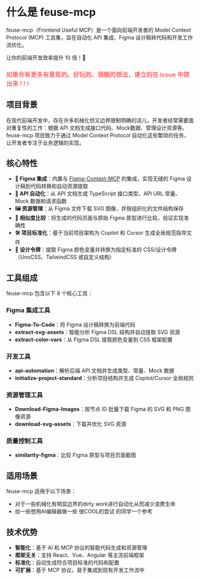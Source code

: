 # 什么是 feuse-mcp

feuse-mcp（Frontend Useful MCP）是一个面向前端开发者的 Model Context Protocol (MCP) 工具集，旨在自动化 API 集成、Figma 设计稿转代码和开发工作流优化。

让你的前端开发效率提升 10 倍！🚀

<h3 style="color: #FF6B6B;">如果你有更多有意思的、好玩的、很酷的想法，请立刻在 issue 中提出来 ! ! !</h3>

## 项目背景

在现代前端开发中，存在许多机械化但又边界限制明确的活儿，开发者经常需要面对重复性的工作：根据 API 文档生成接口代码、Mock数据、管理设计资源等。feuse-mcp 项目致力于通过 Model Context Protocol 自动化这些繁琐的任务，让开发者专注于业务逻辑的实现。

## 核心特性

- **🎨 Figma 集成**：内置与 [Figma-Context-MCP](https://github.com/GLips/Figma-Context-MCP/discussions) 的集成，实现无缝的 Figma 设计稿到代码转换和自动资源提取
- **📝 API 自动化**：从 API 文档生成 TypeScript 接口类型、API URL 常量、Mock 数据和请求函数
- **🖼️ 资源管理**：从 Figma 文件下载 SVG 图像，并按组织化的文件结构保存
- **🎯 相似度比较**：将生成的代码页面与原始 Figma 原型进行比较，验证实现准确性
- **🛠️ 项目标准化**：基于当前项目架构为 Copilot 和 Cursor 生成全局规范指导文件
- **🔧 设计令牌**：提取 Figma 颜色变量并转换为指定标准的 CSS/设计令牌（UnoCSS、TailwindCSS 或自定义结构）

## 工具组成

feuse-mcp 包含以下 8 个核心工具：

### Figma 集成工具
- **Figma-To-Code**：将 Figma 设计稿转换为前端代码
- **extract-svg-assets**：智能分析 Figma DSL 结构并自动提取 SVG 资源
- **extract-color-vars**：从 Figma DSL 提取颜色变量到 CSS 框架配置

### 开发工具
- **api-automation**：解析后端 API 文档并生成类型、常量、Mock 数据
- **initialize-project-standard**：分析项目结构并生成 Copilot/Cursor 全局规则

### 资源管理工具
- **Download-Figma-Images**：按节点 ID 批量下载 Figma 的 SVG 和 PNG 图像资源
- **download-svg-assets**：下载并优化 SVG 资源

### 质量控制工具
- **similarity-figma**：比较 Figma 原型与项目页面截图

## 适用场景

feuse-mcp 适用于以下场景：
- 对于一些机械化有明显边界的dirty work进行自动化从而减少浪费生命
- 给一些想用AI编辑器做一些 很COOL的尝试 的同学一个参考

## 技术优势

- **智能化**：基于 AI 和 MCP 协议的智能代码生成和资源管理
- **框架无关**：支持 React、Vue、Angular 等主流前端框架
- **标准化**：自动生成符合项目标准的代码和配置
- **可扩展**：基于 MCP 协议，易于集成到现有开发工作流中